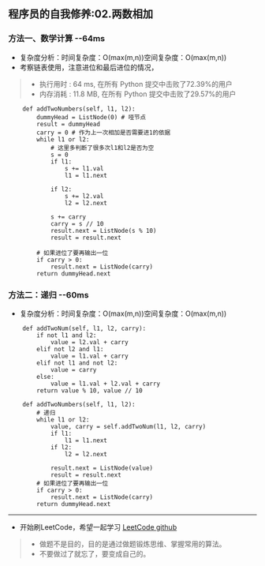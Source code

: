 ## 程序员的自我修养:02.两数相加
### 方法一、数学计算 --64ms
- 复杂度分析：时间复杂度：O(max(m,n))空间复杂度：O(max(m,n)) 
- 考察链表使用，注意进位和最后进位的情况，
>- 执行用时 : 64 ms, 在所有 Python 提交中击败了72.39%的用户
>- 内存消耗 : 11.8 MB, 在所有 Python 提交中击败了29.57%的用户

```
    def addTwoNumbers(self, l1, l2):
        dummyHead = ListNode(0) # 哑节点
        result = dummyHead
        carry = 0 # 作为上一次相加是否需要进1的依据
        while l1 or l2:
            # 这里多判断了很多次l1和l2是否为空
            s = 0
            if l1:
                s += l1.val
                l1 = l1.next
        
            if l2:
                s += l2.val
                l2 = l2.next
        
            s += carry
            carry = s // 10
            result.next = ListNode(s % 10)
            result = result.next
        
        # 如果进位了要再输出一位
        if carry > 0:
            result.next = ListNode(carry)
        return dummyHead.next
```

### 方法二：递归 --60ms
- 复杂度分析：时间复杂度：O(max(m,n))空间复杂度：O(max(m,n))

```
    def addTwoNum(self, l1, l2, carry):
        if not l1 and l2:
            value = l2.val + carry
        elif not l2 and l1:
            value = l1.val + carry
        elif not l1 and not l2:
            value = carry
        else:
            value = l1.val + l2.val + carry
        return value % 10, value // 10
        
    def addTwoNumbers(self, l1, l2):
        # 递归
        while l1 or l2:
            value, carry = self.addTwoNum(l1, l2, carry)
            if l1:
                l1 = l1.next
            if l2:
                l2 = l2.next

            result.next = ListNode(value)
            result = result.next
        # 如果进位了要再输出一位
        if carry > 0:
            result.next = ListNode(carry)
        return dummyHead.next
```
---

- 开始刷LeetCode，希望一起学习
[LeetCode github](https://github.com/Aver58/LeetCode)
>- 做题不是目的，目的是通过做题锻炼思维、掌握常用的算法。
>- 不要做过了就忘了，要变成自己的。